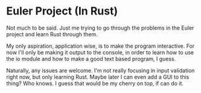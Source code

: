 # Euler Project (In Rust)

Not much to be said. Just me trying to go through the problems in the Euler project and learn Rust through them.

My only aspiration, application wise, is to make the program interactive. For now I'll only be making it output to the console, in order to learn how to use the io module and how to make a good text based program, I guess.

Naturally, any issues are welcome. I'm not really focusing in input validation right now, but only learning Rust. Maybe later I can even add a GUI to this thing? Who knows. I guess that would be my cherry on top, if can do it.
